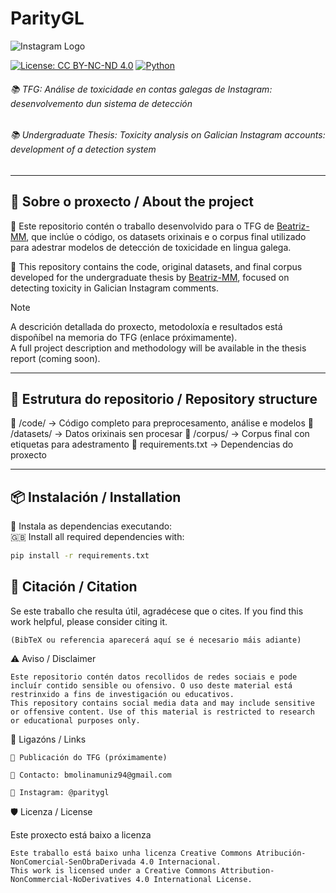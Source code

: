 # ParityGL

![Instagram Logo](https://github.com/Beatriz-MM/ParityGL/raw/main/assets/paritygl-logo.png)

[![License: CC BY-NC-ND 4.0](https://img.shields.io/badge/License-CC%20BY--NC--ND%204.0-lightgrey.svg)](https://creativecommons.org/licenses/by-nc-nd/4.0/)
[![Python](https://img.shields.io/badge/Python-3.10-blue)](https://www.python.org/downloads/release/python-310/)

###### 📚 _TFG: Análise de toxicidade en contas galegas de Instagram: desenvolvemento dun sistema de detección_  
###### 📚 _Undergraduate Thesis: Toxicity analysis on Galician Instagram accounts: development of a detection system_

---

## :octopus: Sobre o proxecto / About the project

🧪 Este repositorio contén o traballo desenvolvido para o TFG de [Beatriz-MM](https://github.com/Beatriz-MM), que inclúe o código, os datasets orixinais e o corpus final utilizado para adestrar modelos de detección de toxicidade en lingua galega.

🧪 This repository contains the code, original datasets, and final corpus developed for the undergraduate thesis by [Beatriz-MM](https://github.com/Beatriz-MM), focused on detecting toxicity in Galician Instagram comments.

> [!NOTE]
> A descrición detallada do proxecto, metodoloxía e resultados está dispoñíbel na memoria do TFG (enlace próximamente).  
> A full project description and methodology will be available in the thesis report (coming soon).

---

## 📂 Estrutura do repositorio / Repository structure


📁 /code/ → Código completo para preprocesamento, análise e modelos
📁 /datasets/ → Datos orixinais sen procesar
📁 /corpus/ → Corpus final con etiquetas para adestramento
📄 requirements.txt → Dependencias do proxecto


---

## 📦 Instalación / Installation

:octopus: Instala as dependencias executando:  
:gb: Install all required dependencies with:

```bash
pip install -r requirements.txt
```

## 💬 Citación / Citation

Se este traballo che resulta útil, agradécese que o cites.
If you find this work helpful, please consider citing it.

    (BibTeX ou referencia aparecerá aquí se é necesario máis adiante)

⚠️ Aviso / Disclaimer

    Este repositorio contén datos recollidos de redes sociais e pode incluír contido sensible ou ofensivo. O uso deste material está restrinxido a fins de investigación ou educativos.
    This repository contains social media data and may include sensitive or offensive content. Use of this material is restricted to research or educational purposes only.

🔗 Ligazóns / Links

    📄 Publicación do TFG (próximamente)

    📧 Contacto: bmolinamuniz94@gmail.com

    📸 Instagram: @paritygl

🛡️ Licenza / License

Este proxecto está baixo a licenza

    Este traballo está baixo unha licenza Creative Commons Atribución-NonComercial-SenObraDerivada 4.0 Internacional.
    This work is licensed under a Creative Commons Attribution-NonCommercial-NoDerivatives 4.0 International License.



